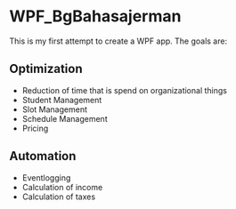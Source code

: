 # WPF_BgBahasajerman
This is my first attempt to create a WPF app.
The goals are:

## Optimization
* Reduction of time that is spend on organizational things
* Student Management
* Slot Management
* Schedule Management
* Pricing

## Automation
* Eventlogging
* Calculation of income
* Calculation of taxes